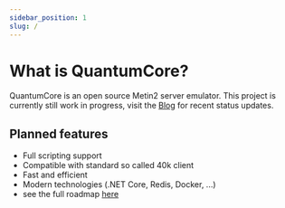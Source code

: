 ```yaml
---
sidebar_position: 1
slug: /
---
```


# What is QuantumCore?

QuantumCore is an open source Metin2 server emulator.
This project is currently still work in progress, visit the [Blog](/blog) for
recent status updates.

## Planned features

- Full scripting support
- Compatible with standard so called 40k client
- Fast and efficient
- Modern technologies (.NET Core, Redis, Docker, ...)
- see the full roadmap [here](https://github.com/MeikelLP/quantum-core-x/issues/98)

